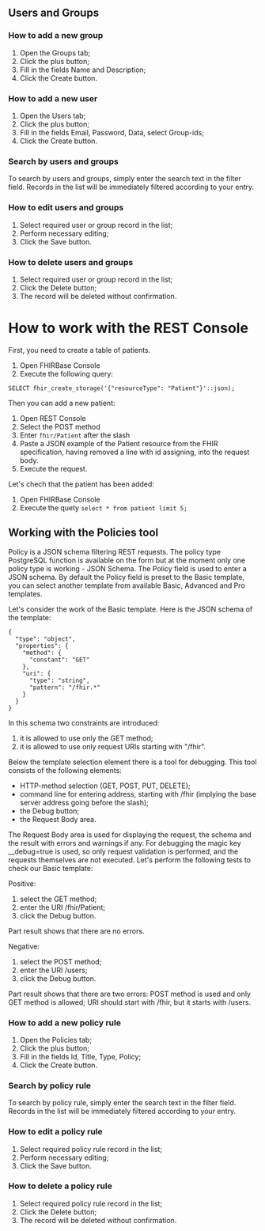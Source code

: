 ## Users and Groups

### How to add a new group

1. Open the Groups tab;
2. Click the plus button;
3. Fill in the fields Name and Description;
4. Click the Create button.

### How to add a new user

1. Open the Users tab;
2. Click the plus button;
3. Fill in the fields Email, Password, Data, select Group-ids;
4. Click the Create button.

### Search by users and groups

To search by users and groups, simply enter the search text in the filter field. Records in the list will be immediately filtered according to your entry.

### How to edit users and groups

1. Select required user or group record in the list;
2. Perform necessary editing;
3. Click the Save button.

### How to delete users and groups

1. Select required user or group record in the list;
2. Click the Delete button;
3. The record will be deleted without confirmation.

# How to work with the REST Console

First, you need to create a table of patients.

1. Open FHIRBase Console
2. Execute the following query:

```SELECT fhir_create_storage('{"resourceType": "Patient"}'::json);```

Then you can add a new patient:

1. Open REST Console
2. Select the POST method
3. Enter ```fhir/Patient``` after the slash
4. Paste a JSON example of the Patient resource from the FHIR specification, having removed a line with id assigning, into the request body.
5. Execute the request.

Let's chech that the patient has been added:

1. Open FHIRBase Console
2. Execute the quety ```select * from patient limit 5;```

## Working with the Policies tool

Policy is a JSON schema filtering REST requests. The policy type PostgreSQL function is available on the 
form but at the moment only one policy type is working - JSON Schema. The Policy field is used to enter a JSON schema.
By default the Policy field is preset to the Basic template, you can select another template from available Basic, 
Advanced and Pro templates.

Let's consider the work of the Basic template. Here is the JSON schema of the template:

```
{
  "type": "object",
  "properties": {
    "method": {
      "constant": "GET"
    },
    "uri": {
      "type": "string",
      "pattern": "/fhir.*"
    }
  }
}
```
In this schema two constraints are introduced: 

1. it is allowed to use only the GET method;
2. it is allowed to use only request URIs starting with "/fhir".

Below the template selection element there is a tool for debugging. This tool consists of the following elements:

- HTTP-method selection (GET, POST, PUT, DELETE);
- command line for entering address, starting with /fhir (implying the base server address going before the slash);
- the Debug button;
- the Request Body area.

The Request Body area is used for displaying the request, the schema and the result with errors and warnings if any. 
For debugging the magic key __debug=true is used, so only request validation is performed, and the requests themselves 
are not executed. Let's perform the following tests to check our Basic template:

Positive:

1. select the GET method;
2. enter the URI /fhir/Patient;
3. click the Debug button.

Part result shows that there are no errors.

Negative: 


1. select the POST method;
2. enter the URI /users;
3. click the Debug button.

Part result shows that there are two errors: POST method is used and only GET method is allowed; 
URI should start with /fhir, but it starts with /users.

### How to add a new policy rule

1. Open the Policies tab;
2. Click the plus button;
3. Fill in the fields Id, Title, Type, Policy;
4. Click the Create button.

### Search by policy rule

To search by policy rule, simply enter the search text in the filter field. Records in the list will be 
immediately filtered according to your entry.

### How to edit a policy rule

1. Select required policy rule record in the list;
2. Perform necessary editing;
3. Click the Save button.

### How to delete a policy rule

1. Select required policy rule record in the list;
2. Click the Delete button;
3. The record will be deleted without confirmation.







